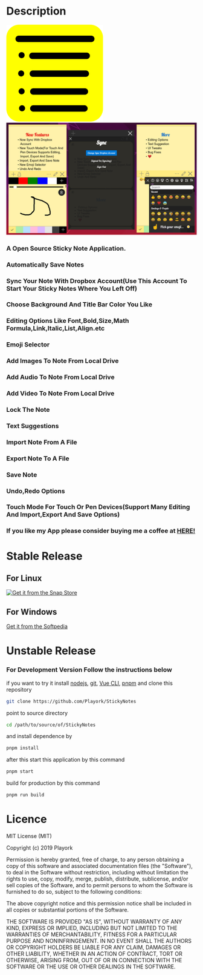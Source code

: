 # Description

![Logo](src/assets/logo.png)
![ScreenShot](screen.png)

### A Open Source Sticky Note Application.

### Automatically Save Notes

### Sync Your Note With Dropbox Account(Use This Account To Start Your Sticky Notes Where You Left Off)

### Choose Background And Title Bar Color You Like

### Editing Options Like Font,Bold,Size,Math Formula,Link,Italic,List,Align.etc

### Emoji Selector

### Add Images To Note From Local Drive

### Add Audio To Note From Local Drive

### Add Video To Note From Local Drive

### Lock The Note

### Text Suggestions

### Import Note From A File

### Export Note To A File

### Save Note

### Undo,Redo Options

### Touch Mode For Touch Or Pen Devices(Support Many Editing And Import,Export And Save Options)

### If you like my App please consider buying me a coffee at [HERE!](http://buymeacoff.ee/playork)

# Stable Release

## For Linux

[![Get it from the Snap Store](https://snapcraft.io/static/images/badges/en/snap-store-black.svg)](https://snapcraft.io/stickynotes)

## For Windows

[Get it from the Softpedia](https://www.softpedia.com/get/Office-tools/Diary-Organizers-Calendar/Playork-stickynotes.shtml)

# Unstable Release

### For Development Version Follow the instructions below

if you want to try it install [nodejs](https://nodejs.org), [git](https://git-scm.com/), [Vue CLI](https://cli.vuejs.org/), [pnpm](https://pnpm.js.org/) and clone this repository

```bash
git clone https://github.com/Playork/StickyNotes
```

point to source directory

```bash
cd /path/to/source/of/StickyNotes
```

and install dependence by

```bash
pnpm install
```

after this start this application by this command

```bash
pnpm start
```

build for production by this command

```bash
pnpm run build
```

# Licence

MIT License (MIT)

Copyright (c) 2019 Playork

Permission is hereby granted, free of charge, to any person obtaining a copy of this software and associated documentation files (the "Software"), to deal in the Software without restriction, including without limitation the rights to use, copy, modify, merge, publish, distribute, sublicense, and/or sell copies of the Software, and to permit persons to whom the Software is furnished to do so, subject to the following conditions:

The above copyright notice and this permission notice shall be included in all copies or substantial portions of the Software.

THE SOFTWARE IS PROVIDED "AS IS", WITHOUT WARRANTY OF ANY KIND, EXPRESS OR IMPLIED, INCLUDING BUT NOT LIMITED TO THE WARRANTIES OF MERCHANTABILITY, FITNESS FOR A PARTICULAR PURPOSE AND NONINFRINGEMENT. IN NO EVENT SHALL THE AUTHORS OR COPYRIGHT HOLDERS BE LIABLE FOR ANY CLAIM, DAMAGES OR OTHER LIABILITY, WHETHER IN AN ACTION OF CONTRACT, TORT OR OTHERWISE, ARISING FROM, OUT OF OR IN CONNECTION WITH THE SOFTWARE OR THE USE OR OTHER DEALINGS IN THE SOFTWARE.
